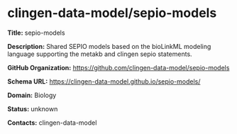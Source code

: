 # clingen-data-model/sepio-models

**Title:** sepio-models

**Description:** Shared SEPIO models based on the bioLinkML modeling language supporting the metakb and clingen sepio statements.

**GitHub Organization:** https://github.com/clingen-data-model/sepio-models

**Schema URL:** https://clingen-data-model.github.io/sepio-models/



**Domain:** Biology

**Status:** unknown



**Contacts:** clingen-data-model